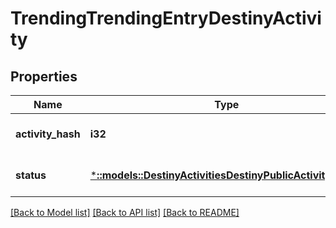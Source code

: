 # TrendingTrendingEntryDestinyActivity

## Properties
Name | Type | Description | Notes
------------ | ------------- | ------------- | -------------
**activity_hash** | **i32** |  | [optional] [default to null]
**status** | [***::models::DestinyActivitiesDestinyPublicActivityStatus**](Destiny.Activities.DestinyPublicActivityStatus.md) |  | [optional] [default to null]

[[Back to Model list]](../README.md#documentation-for-models) [[Back to API list]](../README.md#documentation-for-api-endpoints) [[Back to README]](../README.md)


